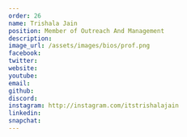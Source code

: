 ```yaml
---
order: 26
name: Trishala Jain
position: Member of Outreach And Management
description: 
image_url: /assets/images/bios/prof.png
facebook: 
twitter: 
website: 
youtube: 
email: 
github: 
discord: 
instagram: http://instagram.com/itstrishalajain
linkedin: 
snapchat: 
---
```

